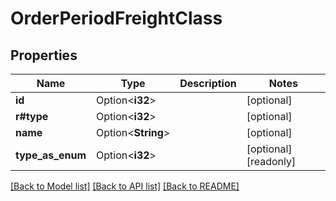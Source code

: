 # OrderPeriodFreightClass

## Properties

Name | Type | Description | Notes
------------ | ------------- | ------------- | -------------
**id** | Option<**i32**> |  | [optional]
**r#type** | Option<**i32**> |  | [optional]
**name** | Option<**String**> |  | [optional]
**type_as_enum** | Option<**i32**> |  | [optional][readonly]

[[Back to Model list]](../README.md#documentation-for-models) [[Back to API list]](../README.md#documentation-for-api-endpoints) [[Back to README]](../README.md)


